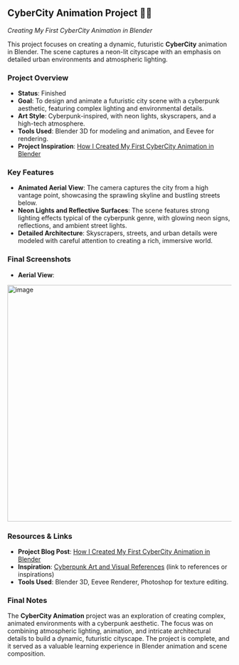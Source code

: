 ## CyberCity Animation Project 🌆🎥  
*Creating My First CyberCity Animation in Blender*

This project focuses on creating a dynamic, futuristic **CyberCity** animation in Blender. The scene captures a neon-lit cityscape with an emphasis on detailed urban environments and atmospheric lighting.

### Project Overview
- **Status**: Finished
- **Goal**: To design and animate a futuristic city scene with a cyberpunk aesthetic, featuring complex lighting and environmental details.
- **Art Style**: Cyberpunk-inspired, with neon lights, skyscrapers, and a high-tech atmosphere.
- **Tools Used**: Blender 3D for modeling and animation, and Eevee for rendering.
- **Project Inspiration**: [How I Created My First CyberCity Animation in Blender](https://www.fran43cg.com/blog/2024/09/18/how-i-created-my-first-cybercity-animation-in-blender/)

### Key Features
- **Animated Aerial View**: The camera captures the city from a high vantage point, showcasing the sprawling skyline and bustling streets below.
- **Neon Lights and Reflective Surfaces**: The scene features strong lighting effects typical of the cyberpunk genre, with glowing neon signs, reflections, and ambient street lights.
- **Detailed Architecture**: Skyscrapers, streets, and urban details were modeled with careful attention to creating a rich, immersive world.

### Final Screenshots
- **Aerial View**:
<img width="531" alt="image" src="https://github.com/user-attachments/assets/d42d2f76-a010-4231-a407-6f54596d4144">

### Resources & Links
- **Project Blog Post**: [How I Created My First CyberCity Animation in Blender](https://www.fran43cg.com/blog/2024/09/18/how-i-created-my-first-cybercity-animation-in-blender/)
- **Inspiration**: [Cyberpunk Art and Visual References](#) (link to references or inspirations)
- **Tools Used**: Blender 3D, Eevee Renderer, Photoshop for texture editing.

### Final Notes
The **CyberCity Animation** project was an exploration of creating complex, animated environments with a cyberpunk aesthetic. The focus was on combining atmospheric lighting, animation, and intricate architectural details to build a dynamic, futuristic cityscape. The project is complete, and it served as a valuable learning experience in Blender animation and scene composition.

